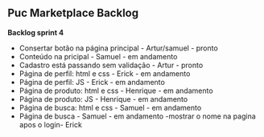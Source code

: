 ## Puc Marketplace Backlog

**Backlog sprint 4**
- Consertar botão na página principal - Artur/samuel - pronto
- Conteúdo na pricipal - Samuel - em andamento
- Cadastro está passando sem validação - Artur - pronto
- Página de perfil: html e css - Erick - em andamento
- Página de perfil: JS - Erick - em andamento
- Página de produto: html e css - Henrique - em andamento
- Página de produto: JS - Henrique - em andamento
- Página de busca: html e css - Samuel - em andamento
- Página de busca - Samuel - em andamento
-mostrar o nome na pagina apos o login- Erick
